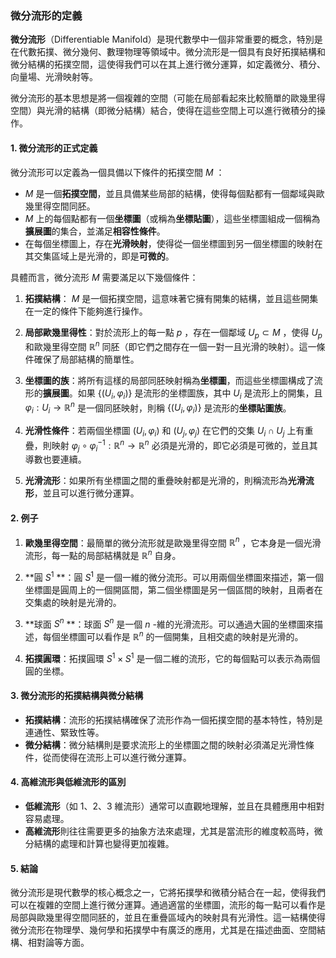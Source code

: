 ### 微分流形的定義

**微分流形**（Differentiable Manifold）是現代數學中一個非常重要的概念，特別是在代數拓撲、微分幾何、數理物理等領域中。微分流形是一個具有良好拓撲結構和微分結構的拓撲空間，這使得我們可以在其上進行微分運算，如定義微分、積分、向量場、光滑映射等。

微分流形的基本思想是將一個複雜的空間（可能在局部看起來比較簡單的歐幾里得空間）與光滑的結構（即微分結構）結合，使得在這些空間上可以進行微積分的操作。

#### 1. 微分流形的正式定義

微分流形可以定義為一個具備以下條件的拓撲空間  $`M`$ ：

-  $`M`$  是一個**拓撲空間**，並且具備某些局部的結構，使得每個點都有一個鄰域與歐幾里得空間同胚。
-  $`M`$  上的每個點都有一個**坐標圖**（或稱為**坐標貼圖**），這些坐標圖組成一個稱為**擴展圖**的集合，並滿足**相容性條件**。
- 在每個坐標圖上，存在**光滑映射**，使得從一個坐標圖到另一個坐標圖的映射在其交集區域上是光滑的，即是**可微的**。

具體而言，微分流形  $`M`$  需要滿足以下幾個條件：

1. **拓撲結構**： $`M`$  是一個拓撲空間，這意味著它擁有開集的結構，並且這些開集在一定的條件下能夠進行操作。
   
2. **局部歐幾里得性**：對於流形上的每一點  $`p`$ ，存在一個鄰域  $`U_p \subset M`$ ，使得  $`U_p`$  和歐幾里得空間  $`\mathbb{R}^n`$  同胚（即它們之間存在一個一對一且光滑的映射）。這一條件確保了局部結構的簡單性。

3. **坐標圖的族**：將所有這樣的局部同胚映射稱為**坐標圖**，而這些坐標圖構成了流形的**擴展圖**。如果  $`\{(U_i, \varphi_i)\}`$  是流形的坐標圖族，其中  $`U_i`$  是流形上的開集，且  $`\varphi_i: U_i \to \mathbb{R}^n`$  是一個同胚映射，則稱  $`\{(U_i, \varphi_i)\}`$  是流形的**坐標貼圖族**。

4. **光滑性條件**：若兩個坐標圖  $`(U_i, \varphi_i)`$  和  $`(U_j, \varphi_j)`$  在它們的交集  $`U_i \cap U_j`$  上有重疊，則映射  $`\varphi_j \circ \varphi_i^{-1}: \mathbb{R}^n \to \mathbb{R}^n`$  必須是光滑的，即它必須是可微的，並且其導數也要連續。

5. **光滑流形**：如果所有坐標圖之間的重疊映射都是光滑的，則稱流形為**光滑流形**，並且可以進行微分運算。

#### 2. 例子

1. **歐幾里得空間**：最簡單的微分流形就是歐幾里得空間  $`\mathbb{R}^n`$ ，它本身是一個光滑流形，每一點的局部結構就是  $`\mathbb{R}^n`$  自身。

2. **圓  $`S^1`$ **：圓  $`S^1`$  是一個一維的微分流形。可以用兩個坐標圖來描述，第一個坐標圖是圓周上的一個開區間，第二個坐標圖是另一個區間的映射，且兩者在交集處的映射是光滑的。

3. **球面  $`S^n`$ **：球面  $`S^n`$  是一個  $`n`$ -維的光滑流形。可以通過大圓的坐標圖來描述，每個坐標圖可以看作是  $`\mathbb{R}^n`$  的一個開集，且相交處的映射是光滑的。

4. **拓撲圓環**：拓撲圓環  $`S^1 \times S^1`$  是一個二維的流形，它的每個點可以表示為兩個圓的坐標。

#### 3. 微分流形的拓撲結構與微分結構

- **拓撲結構**：流形的拓撲結構確保了流形作為一個拓撲空間的基本特性，特別是連通性、緊致性等。
- **微分結構**：微分結構則是要求流形上的坐標圖之間的映射必須滿足光滑性條件，從而使得在流形上可以進行微分運算。

#### 4. 高維流形與低維流形的區別

- **低維流形**（如 1、2、3 維流形）通常可以直觀地理解，並且在具體應用中相對容易處理。
- **高維流形**則往往需要更多的抽象方法來處理，尤其是當流形的維度較高時，微分結構的處理和計算也變得更加複雜。

#### 5. 結論

微分流形是現代數學的核心概念之一，它將拓撲學和微積分結合在一起，使得我們可以在複雜的空間上進行微分運算。通過適當的坐標圖，流形的每一點可以看作是局部與歐幾里得空間同胚的，並且在重疊區域內的映射具有光滑性。這一結構使得微分流形在物理學、幾何學和拓撲學中有廣泛的應用，尤其是在描述曲面、空間結構、相對論等方面。